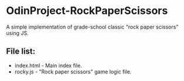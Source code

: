 # OdinProject-RockPaperScissors
A simple implementation of grade-school classic “rock paper scissors” using JS.

## File list:

* index.html - Main index file.
* rocky.js - "Rock paper scissors" game logic file.